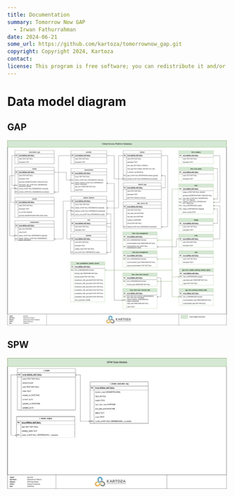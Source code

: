 ```yaml
---
title: Documentation
summary: Tomorrow Now GAP
  - Irwan Fathurrahman
date: 2024-06-21
some_url: https://github.com/kartoza/tomorrownow_gap.git
copyright: Copyright 2024, Kartoza
contact:
license: This program is free software; you can redistribute it and/or modify it under the terms of the GNU Affero General Public License as published by the Free Software Foundation; either version 3 of the License, or (at your option) any later version.
---
```


# Data model diagram

## GAP

![database design gap](./diagram/solution-design-app-0018-Database-GAP.drawio.png)

## SPW

![database design spw](./diagram/solution-design-app-0018-Database-SPW.drawio.png)

